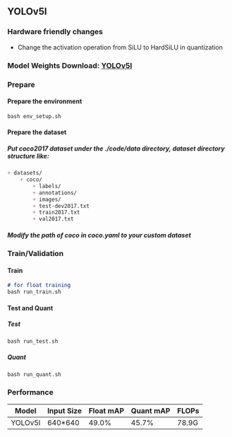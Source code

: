 ## YOLOv5l 

### Hardware friendly changes
- Change the activation operation from SiLU to HardSiLU in quantization

### Model Weights Download: [YOLOv5l](https://www.xilinx.com/bin/public/openDownload?filename=pt_yolov5l_3.5.zip)

### Prepare
#### Prepare the environment
```markdown
bash env_setup.sh
```
#### Prepare the dataset
##### Put coco2017 dataset under the ./code/data directory, dataset directory structure like:
```markdown
+ datasets/
    + coco/
        + labels/
        + annotations/
        + images/
        + test-dev2017.txt 
        + train2017.txt
        + val2017.txt
```
##### Modify the path of coco in coco.yaml to your custom dataset
### Train/Validation
#### Train
```markdown
# for float training
bash run_train.sh 
```
#### Test and Quant
##### Test
```markdown
bash run_test.sh
```
##### Quant
```markdown
bash run_quant.sh
```
### Performance
| Model             | Input Size | Float mAP   | Quant mAP   | FLOPs  |
|-------------------|------------|-------------|-------------|--------|
| YOLOv5l           | 640\*640   | 49.0%       | 45.7%       | 78.9G  |